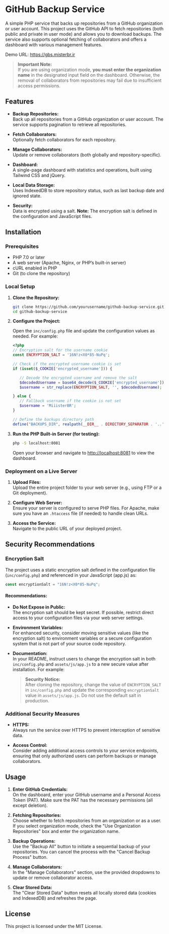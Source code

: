 # GitHub Backup Service

A simple PHP service that backs up repositories from a GitHub organization or user account. This project uses the GitHub API to fetch repositories (both public and private in user mode) and allows you to download backups. The service also supports optional fetching of collaborators and offers a dashboard with various management features.

Demo URL: https://gbs.misterbr.ir

> **Important Note:**  
> If you are using organization mode, **you must enter the organization name** in the designated input field on the dashboard. Otherwise, the removal of collaborators from repositories may fail due to insufficient access permissions.

## Features

- **Backup Repositories:**  
  Back up all repositories from a GitHub organization or user account. The service supports pagination to retrieve all repositories.

- **Fetch Collaborators:**  
  Optionally fetch collaborators for each repository.
- **Manage Collaborators:**  
  Update or remove collaborators (both globally and repository-specific).

- **Dashboard:**  
  A single-page dashboard with statistics and operations, built using Tailwind CSS and jQuery.

- **Local Data Storage:**  
  Uses IndexedDB to store repository status, such as last backup date and ignored state.

- **Security:**  
  Data is encrypted using a salt. **Note:** The encryption salt is defined in the configuration and JavaScript files.

## Installation

### Prerequisites

- PHP 7.0 or later
- A web server (Apache, Nginx, or PHP’s built-in server)
- cURL enabled in PHP
- Git (to clone the repository)

### Local Setup

1. **Clone the Repository:**

   ```bash
   git clone https://github.com/yourusername/github-backup-service.git
   cd github-backup-service
   ```

2. **Configure the Project:**

   Open the `inc/config.php` file and update the configuration values as needed. For example:

   ```php
   <?php
   // Encryption salt for the username cookie
   const ENCRYPTION_SALT = '16N!z<X0*85-NuPq';
   
   // Check if the encrypted username cookie is set
   if (isset($_COOKIE['encrypted_username'])) {
   
      // Decode the encrypted username and remove the salt
      $decodedUsername = base64_decode($_COOKIE['encrypted_username']);
      $username = str_replace(ENCRYPTION_SALT, '', $decodedUsername);
   
   } else {
      // Fallback username if the cookie is not set
      $username = 'MiiisterBR';
   }
   
   // Define the backups directory path
   define("BACKUPS_DIR", realpath(__DIR__ . DIRECTORY_SEPARATOR . '..' . DIRECTORY_SEPARATOR . 'backups') . DIRECTORY_SEPARATOR . $username);
   ```

3. **Run the PHP Built-in Server (for testing):**

   ```bash
   php -S localhost:8081
   ```

   Open your browser and navigate to [http://localhost:8081](http://localhost:8081) to view the dashboard.

### Deployment on a Live Server

1. **Upload Files:**  
   Upload the entire project folder to your web server (e.g., using FTP or a Git deployment).

2. **Configure Web Server:**  
   Ensure your server is configured to serve PHP files. For Apache, make sure you have an `.htaccess` file (if needed) to handle clean URLs.

3. **Access the Service:**  
   Navigate to the public URL of your deployed project.

## Security Recommendations

### Encryption Salt

The project uses a static encryption salt defined in the configuration file (`inc/config.php`) and referenced in your JavaScript (app.js) as:

```js
const encryptionSalt = "16N!z<X0*85-NuPq";
```

#### Recommendations:

- **Do Not Expose in Public:**  
  The encryption salt should be kept secret. If possible, restrict direct access to your configuration files via your web server settings.

- **Environment Variables:**  
  For enhanced security, consider moving sensitive values (like the encryption salt) to environment variables or a secure configuration system that is not part of your source code repository.

- **Documentation:**  
  In your README, instruct users to change the encryption salt in both `inc/config.php` and `assets/js/app.js` to a new secure value after installation. For example:

  > **Security Notice:**  
  > After cloning the repository, change the value of `ENCRYPTION_SALT` in `inc/config.php` and update the corresponding `encryptionSalt` value in `assets/js/app.js`. Do not use the default salt in production.

### Additional Security Measures

- **HTTPS:**  
  Always run the service over HTTPS to prevent interception of sensitive data.

- **Access Control:**  
  Consider adding additional access controls to your service endpoints, ensuring that only authorized users can perform backups or manage collaborators.

## Usage

1. **Enter GitHub Credentials:**  
   On the dashboard, enter your GitHub username and a Personal Access Token (PAT). Make sure the PAT has the necessary permissions (all except deletion).

2. **Fetching Repositories:**  
   Choose whether to fetch repositories from an organization or as a user. If you select organization mode, check the "Use Organization Repositories" box and enter the organization name.

3. **Backup Operations:**  
   Use the "Backup All" button to initiate a sequential backup of your repositories. You can cancel the process with the "Cancel Backup Process" button.

4. **Manage Collaborators:**  
   In the "Manage Collaborators" section, use the provided dropdowns to update or remove collaborator access.

5. **Clear Stored Data:**  
   The "Clear Stored Data" button resets all locally stored data (cookies and IndexedDB) and refreshes the page.

## License

This project is licensed under the MIT License.
